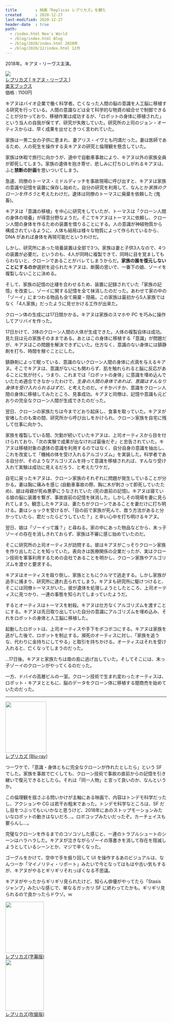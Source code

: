 ```yaml
---
title        : 映画「Replicas レプリカズ」を観た
created      : 2020-12-27
last-modified: 2020-12-27
header-date  : true
path:
  - /index.html Neo's World
  - /blog/index.html Blog
  - /blog/2020/index.html 2020年
  - /blog/2020/12/index.html 12月
---
```


2018年。キアヌ・リーヴス主演。

<div class="ad-rakuten">
  <div class="ad-rakuten-image">
    <a href="https://hb.afl.rakuten.co.jp/hgc/g00q0722.waxyc9ff.g00q0722.waxyd017/?pc=https%3A%2F%2Fitem.rakuten.co.jp%2Fbook%2F16199498%2F&amp;m=http%3A%2F%2Fm.rakuten.co.jp%2Fbook%2Fi%2F19914756%2F">
      <img src="https://thumbnail.image.rakuten.co.jp/@0_mall/book/cabinet/8956/4548967438956.jpg?_ex=128x128">
    </a>
  </div>
  <div class="ad-rakuten-info">
    <div class="ad-rakuten-title">
      <a href="https://hb.afl.rakuten.co.jp/hgc/g00q0722.waxyc9ff.g00q0722.waxyd017/?pc=https%3A%2F%2Fitem.rakuten.co.jp%2Fbook%2F16199498%2F&amp;m=http%3A%2F%2Fm.rakuten.co.jp%2Fbook%2Fi%2F19914756%2F">レプリカズ [ キアヌ・リーブス ]</a>
    </div>
    <div class="ad-rakuten-shop">
      <a href="https://hb.afl.rakuten.co.jp/hgc/g00q0722.waxyc9ff.g00q0722.waxyd017/?pc=https%3A%2F%2Fwww.rakuten.co.jp%2Fbook%2F&amp;m=http%3A%2F%2Fm.rakuten.co.jp%2Fbook%2F">楽天ブックス</a>
    </div>
    <div class="ad-rakuten-price">価格 : 1100円</div>
  </div>
</div>

キアヌはバイオ企業で働く科学者。亡くなった人間の脳の意識を人工脳に移植する研究を行っている。人間の意識などは全て科学的な物資の組合せで制御できることが分かっており、移植作業は成功するが、「ロボットの身体に移植された」という当人の自我が保てず、研究が失敗していた。研究所の上司のジョン・オーティスからは、早く成果を出せときつく言われていた。

家族は一男二女の子供に恵まれ、妻アリス・イヴとも円満だった。妻は医師であるため、人の死生を操作する夫キアヌの研究と倫理観を懸念していた。

家族は休暇で旅行に向かうが、道中で自動車事故により、キアヌ以外の家族全員が即死してしまう。家族の遺体を抱き寄せ、悲しみに打ちひしがれるキアヌは、ふと**禁断の計画**を思いついてしまう。

急遽、同僚のトーマス・ミドルディッチを事故現場に呼び出すと、キアヌは家族の意識や記憶を装置に保存し始めた。自分の研究を利用して、なんとか*家族のクローンを作ろう*と考えたわけだ。遺体は同僚のトーマスに廃棄を依頼した (鬼畜)。

キアヌは「意識の移植」を中心に研究をしていたが、トーマスは「クローン人間の身体の培養」が得意分野なようだ。そこでキアヌはトーマスに依頼し、クローン人間の身体を作るための装置を借りることにする。人の意識が神経物質から構成されているように、人体も結局は様々な物質によって作られているから、DNA があれば身体を再現可能だというわけだ。

しかし、研究所にあった培養装置は全部で3つ。家族は妻と子供3人なので、4つの装置が必要だ。というのも、4人が同時に複製できて、同時に目を覚ましてもらわないと、クローンであることがバレてしまうからだ。**家族の誰を復元しないことにするのか**選択を迫られたキアヌは、断腸の思いで、一番下の娘、ゾーイを複製しないことに決める。

そして、家族の記憶の辻褄を合わせるため、装置に記録されていた「家族の記憶」を改変し、ゾーイに関する記憶を全て抹消したのだった。あわせて家の中の「ゾーイ」にまつわる物品も全て廃棄・隠蔽。この家族は最初から5人家族ではなく「4人家族」だったように見せかける工作が出来た。

クローン体の生成には17日間かかる。キアヌは家族のスマホや PC を巧みに操作してアリバイを作った。

17日かけて、3体のクローン人間の人体が生成できた。人体の複製自体は成功。見た目は元の家族そのままである。あとはこの身体に移植する「意識」が問題だが、キアヌはこの問題を解決できずにいた。仕方なく、意識のない身体には鎮静剤を打ち、時間を稼ぐことにした。

鎮静剤によって眠っている、意識のないクローン人間の身体に点滴を与えるキアヌ。そこでキアヌは、意識がないにも関わらず、肌を触れられると脳に反応があることに気が付く。つまり、これまでは「ロボットの身体」に意識を埋め込んでいたため適合できなかったわけで、*生身の人間の身体であれば、意識はすんなり身体を受け入れられるはずだ*、と考えたのだ。イチかバチか、意識をクローン人間の身体に移植してみたところ、見事成功。キアヌと同僚は、記憶や意識も元どおりの完全なクローン人間が生成できたのだった。

翌日、クローンの家族たちは今までどおり起床し、食事を取っていた。キアヌが安堵したのも束の間、研究所から呼び出しをかけられ、クローン家族を自宅に残して仕事に向かう。

家族を複製している間、欠勤が続いていたキアヌは、上司オーティスから目を付けられており、「次の実験で成果が出なければ最後だぞ」と忠告されていた。キアヌは移植対象の遺体の意識を利用するのではなく、自分自身の意識を抽出し、これを改変して「機械の体を受け入れるアルゴリズム」を実装した。科学者である自分が、そのようなアルゴリズムを持って意識を移植されれば、すんなり受け入れて実験は成功に見えるだろう、と考えたワケだ。

自宅に戻ったキアヌは、クローン家族のそれぞれに問題が発生していることが分かる。妻は胸に痛みを感じ (自動車事故の際、胸に木が刺さって即死していたため)、娘は母親が死ぬ悪夢にうなされていた (死の直前の記憶)。キアヌは寝ている娘の脳に装置を繋ぎ、事故直前の記憶を抹消した。しかしその現場を妻に見られてしまう。観念したキアヌは、妻たちがクローンであることを妻だけに打ち明ける。妻はショックを受けるが、「目の前で家族が死んで、救う方法があると分かっていたら、君だったらどうしていた？」と辛い心中を打ち明けるキアヌ。

翌日、娘は「ゾーイって誰？」と尋ねる。家の中にあった物品などから、末っ子ゾーイの存在を消しきれておらず、家族は不審に感じ始めていたのだ。

そこに研究所の上司オーティスが訪問する。彼はキアヌがこっそりクローン家族を作り出したことを知っていた。表向きは医療関係の企業だったが、実はクローン技術を軍事利用するための会社であることを明かし、クローン家族やアルゴリズムを渡せと要求する。

キアヌはオーティスを殴り倒し、家族とともにクルマで逃走する。しかし家族が追手に捕まり、研究所に連れ去られてしまう。キアヌも研究所に駆けつけると、そこには同僚トーマスがいた。彼が遺体を処理しようとしたところ、上司オーティスに見つかり、一連の事態を知られてしまっていたようだ。

するとオーティスはトーマスを射殺。キアヌは仕方なくアルゴリズムを渡すことにする。キアヌは先日取り出していた自分の意識にアルゴリズムを埋め込み、それをロボットの身体と人工脳に移植した。

起動したロボットは、上司オーティスや手下をボコボコにする。キアヌは家族を逃がした後で、ロボットを制止する。瀕死のオーティスに対し、「家族を追うな、代わりに金持ちにしてやる」と取引を持ちかける。オーティスはそれを受け入れると、亡くなってしまうのだった。

…17日後。キアヌと家族たちは南の島に逃げ出していた。そしてそこには、末っ子ゾーイのクローンがやってくるのだった。

一方、ドバイの高層ビルの一室。クローン技術で生まれ変わったオーティスは、ロボット・キアヌとともに、脳のデータをクローン体に移植する闇商売を始めていたのだった。

-----

<div class="ad-amazon">
  <div class="ad-amazon-image">
    <a href="https://www.amazon.co.jp/dp/B083M745HL?tag=neos21-22&amp;linkCode=osi&amp;th=1&amp;psc=1">
      <img src="https://m.media-amazon.com/images/I/51x+mU3KMzL._SL160_.jpg" width="128" height="160">
    </a>
  </div>
  <div class="ad-amazon-info">
    <div class="ad-amazon-title">
      <a href="https://www.amazon.co.jp/dp/B083M745HL?tag=neos21-22&amp;linkCode=osi&amp;th=1&amp;psc=1">レプリカズ [Blu-ray]</a>
    </div>
  </div>
</div>

つーワケで、「意識・身体ともに完全なクローンが作れたとしたら」という SF でした。家族を事故で亡くしても、クローン技術で事故の直前からの記憶を引き継いで復元できるとしたら。それは「同一人物」と言って良いのか、なんというか。

この倫理観を揺さぶる問いかけが主軸にある映画で、内容はトンデモ科学だったし、アクションや CG は若干お粗末であった。トンデモ科学なところは、SF だし目をつぶってもいいかなと思うけど、2018年にあのストップモーションみたいなロボットの動きはないだろ…。ロボコップみたいだったぞ。カーチェイスも要らんし…。

完璧なクローンを作るまでのコソコソした感じと、一連のトラブルシュートのシーンはハラハラした。キアヌが泣きながらゾーイの落書きを消して存在を隠滅しようとしているシーンとか、マジで辛くなった。

ゴーグルをかけて、空中で手を振り回して UI を操作するあのビジュアルは、なんつーか「マイノリティ・リポート」みたいで今となってはもはや古い気もするが、キアヌがやるとギリギリそれっぽくなる不思議。

キアヌがやったからギリギリ見られたけど、知らん俳優がやってたら「Stasis ジャンプ」みたいな感じで、単なるガッカリ SF に終わってたかも。ギリギリ見られるので良かったらドウゾ。ｗ

<div class="ad-amazon">
  <div class="ad-amazon-image">
    <a href="https://www.amazon.co.jp/dp/B07X29QJV7?tag=neos21-22&amp;linkCode=osi&amp;th=1&amp;psc=1">
      <img src="https://m.media-amazon.com/images/I/410XTd4xrkL._SL160_.jpg" width="120" height="160">
    </a>
  </div>
  <div class="ad-amazon-info">
    <div class="ad-amazon-title">
      <a href="https://www.amazon.co.jp/dp/B07X29QJV7?tag=neos21-22&amp;linkCode=osi&amp;th=1&amp;psc=1">レプリカズ(字幕版)</a>
    </div>
  </div>
</div>

<div class="ad-amazon">
  <div class="ad-amazon-image">
    <a href="https://www.amazon.co.jp/dp/B07X3F4D6M?tag=neos21-22&amp;linkCode=osi&amp;th=1&amp;psc=1">
      <img src="https://m.media-amazon.com/images/I/410XTd4xrkL._SL160_.jpg" width="120" height="160">
    </a>
  </div>
  <div class="ad-amazon-info">
    <div class="ad-amazon-title">
      <a href="https://www.amazon.co.jp/dp/B07X3F4D6M?tag=neos21-22&amp;linkCode=osi&amp;th=1&amp;psc=1">レプリカズ(吹替版)</a>
    </div>
  </div>
</div>
